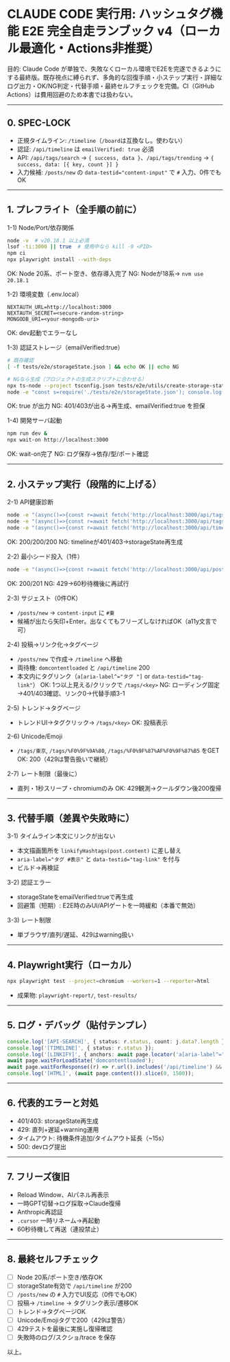 # CLAUDE CODE 実行用: ハッシュタグ機能 E2E 完全自走ランブック v4（ローカル最適化・Actions非推奨）

目的: Claude Code が単独で、失敗なくローカル環境でE2Eを完遂できるようにする最終版。既存視点に縛られず、多角的な回復手順・小ステップ実行・詳細なログ出力・OK/NG判定・代替手順・最終セルフチェックを完備。CI（GitHub Actions）は費用回避のため本書では扱わない。

---

## 0. SPEC-LOCK

- 正規タイムライン: `/timeline`（`/board`は互換なし。使わない）
- 認証: `/api/timeline` は `emailVerified: true` 必須
- API: `/api/tags/search` → `{ success, data }`、`/api/tags/trending` → `{ success, data: [{ key, count }] }`
- 入力候補: `/posts/new` の `data-testid="content-input"` で `#` 入力、0件でもOK

---

## 1. プレフライト（全手順の前に）

1-1) Node/Port/依存関係

```bash
node -v  # v20.18.1 以上必須
lsof -ti:3000 || true  # 使用中なら kill -9 <PID>
npm ci
npx playwright install --with-deps
```

OK: Node 20系、ポート空き、依存導入完了
NG: Nodeが18系→ `nvm use 20.18.1`

1-2) 環境変数（.env.local）

```
NEXTAUTH_URL=http://localhost:3000
NEXTAUTH_SECRET=<secure-random-string>
MONGODB_URI=<your-mongodb-uri>
```

OK: dev起動でエラーなし

1-3) 認証ストレージ（emailVerified:true）

```bash
# 既存確認
[ -f tests/e2e/storageState.json ] && echo OK || echo NG

# NGなら生成（プロジェクトの生成スクリプトに合わせる）
npx ts-node --project tsconfig.json tests/e2e/utils/create-storage-state.ts
node -e "const s=require('./tests/e2e/storageState.json'); console.log(!!s.cookies && !!s.origins)"
```

OK: true が出力
NG: 401/403が出る→再生成、emailVerified:true を担保

1-4) 開発サーバ起動

```bash
npm run dev &
npx wait-on http://localhost:3000
```

OK: wait-on完了
NG: ログ保存→依存/型/ポート確認

---

## 2. 小ステップ実行（段階的に上げる）

2-1) API健康診断

```bash
node -e "(async()=>{const r=await fetch('http://localhost:3000/api/tags/search?q=%E6%9D%B1');const j=await r.json();console.log('[SEARCH]',r.status,Array.isArray(j.data));})();"
node -e "(async()=>{const r=await fetch('http://localhost:3000/api/tags/trending?days=30&limit=20');const j=await r.json();console.log('[TRENDING]',r.status,Array.isArray(j.data));})();"
node -e "(async()=>{const r=await fetch('http://localhost:3000/api/timeline');console.log('[TIMELINE]',r.status);})();"
```

OK: 200/200/200
NG: timelineが401/403→storageState再生成

2-2) 最小シード投入（1件）

```bash
node -e "(async()=>{const r=await fetch('http://localhost:3000/api/posts',{method:'POST',headers:{'content-type':'application/json'},body:JSON.stringify({title:'E2E Seed 東京',author:'e2e-bot',content:'シード投稿 #東京 #React'})});console.log('[SEED]',r.status);})();"
```

OK: 200/201
NG: 429→60秒待機後に再試行

2-3) サジェスト（0件OK）

- `/posts/new` → `content-input` に `#東`
- 候補が出たら矢印+Enter。出なくてもフリーズしなければOK（a11y文言で可）

2-4) 投稿→リンク化→タグページ

- `/posts/new` で作成→ `/timeline` へ移動
- 両待機: `domcontentloaded` と `/api/timeline` 200
- 本文内にタグリンク（`a[aria-label^="タグ "]` or `data-testid="tag-link"`）
  OK: 1つ以上見える/クリックで `/tags/<key>`
  NG: ローディング固定→401/403確認、リンク0→代替手順3-1

2-5) トレンド→タグページ

- トレンドUI→タグクリック→ `/tags/<key>`
  OK: 投稿表示

2-6) Unicode/Emoji

- `/tags/東京`, `/tags/%F0%9F%9A%80`, `/tags/%F0%9F%87%AF%F0%9F%87%B5` をGET
  OK: 200（429は警告扱いで継続）

2-7) レート制限（最後に）

- 直列・1秒スリープ・chromiumのみ
  OK: 429観測→クールダウン後200復帰

---

## 3. 代替手順（差異や失敗時に）

3-1) タイムライン本文にリンクが出ない

- 本文描画箇所を `linkifyHashtags(post.content)` に差し替え
- `aria-label="タグ #表示"` と `data-testid="tag-link"` を付与
- ビルド→再検証

3-2) 認証エラー

- storageStateをemailVerified:trueで再生成
- 回避策（短期）: E2E時のみUI/APIゲートを一時緩和（本番で無効）

3-3) レート制限

- 単ブラウザ/直列/遅延、429はwarning扱い

---

## 4. Playwright実行（ローカル）

```bash
npx playwright test --project=chromium --workers=1 --reporter=html
```

- 成果物: `playwright-report/`, `test-results/`

---

## 5. ログ・デバッグ（貼付テンプレ）

```ts
console.log('[API-SEARCH]', { status: r.status, count: j.data?.length });
console.log('[TIMELINE]', { status: r.status });
console.log('[LINKIFY]', { anchors: await page.locator('a[aria-label^="タグ "]').count() });
await page.waitForLoadState('domcontentloaded');
await page.waitForResponse((r) => r.url().includes('/api/timeline') && r.status() === 200);
console.log('[HTML]', (await page.content()).slice(0, 1500));
```

---

## 6. 代表的エラーと対処

- 401/403: storageState再生成
- 429: 直列+遅延+warning運用
- タイムアウト: 待機条件追加/タイムアウト延長（~15s）
- 500: devログ提出

---

## 7. フリーズ復旧

- Reload Window、AIパネル再表示
- 一時GPT切替→ログ採取→Claude復帰
- Anthropic再認証
- `.cursor` 一時リネーム→再起動
- 60秒待機して再送（連投禁止）

---

## 8. 最終セルフチェック

- [ ] Node 20系/ポート空き/依存OK
- [ ] storageState有効で `/api/timeline` が200
- [ ] `/posts/new` の `#` 入力でUI反応（0件でもOK）
- [ ] 投稿→ `/timeline` → タグリンク表示/遷移OK
- [ ] トレンド→タグページOK
- [ ] Unicode/Emojiタグで200（429は警告）
- [ ] 429テストを最後に実施し復帰確認
- [ ] 失敗時のログ/スクショ/trace を保存

以上。
